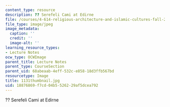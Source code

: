 ```yaml
---
content_type: resource
description: ?? Serefeli Cami at Edirne
file: /courses/4-614-religious-architecture-and-islamic-cultures-fall-2002/18876869f7cd04b5526229af5dcea792_1131thumbnail.jpg
file_type: image/jpeg
image_metadata:
  caption: ''
  credit: ''
  image-alt: ''
learning_resource_types:
- Lecture Notes
ocw_type: OCWImage
parent_title: Lecture Notes
parent_type: CourseSection
parent_uid: 68abeaab-4eff-532c-e858-18d3ffb567bd
resourcetype: Image
title: 1131thumbnail.jpg
uid: 18876869-f7cd-04b5-5262-29af5dcea792
---
```

?? Serefeli Cami at Edirne

